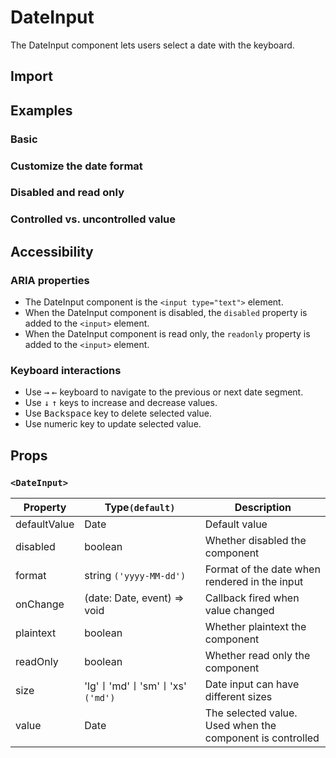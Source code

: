 # DateInput

The DateInput component lets users select a date with the keyboard.

## Import

<!--{include:(components/date-input/fragments/import.md)}-->

## Examples

### Basic

<!--{include:`basic.md`}-->

### Customize the date format

<!--{include:`format.md`}-->

### Disabled and read only

<!--{include:`disabled.md`}-->

### Controlled vs. uncontrolled value

<!--{include:`controlled.md`}-->

## Accessibility

### ARIA properties

- The DateInput component is the `<input type="text">` element.
- When the DateInput component is disabled, the `disabled` property is added to the `<input>` element.
- When the DateInput component is read only, the `readonly` property is added to the `<input>` element.

### Keyboard interactions

- Use <kbd>→</kbd> <kbd>←</kbd> keyboard to navigate to the previous or next date segment.
- Use <kbd>↓</kbd> <kbd>↑</kbd> keys to increase and decrease values.
- Use <kbd>Backspace</kbd> key to delete selected value.
- Use numeric key to update selected value.

## Props

### `<DateInput>`

<!-- prettier-sort-markdown-table -->

| Property     | Type`(default)`                 | Description                                               |
| ------------ | ------------------------------- | --------------------------------------------------------- |
| defaultValue | Date                            | Default value                                             |
| disabled     | boolean                         | Whether disabled the component                            |
| format       | string `('yyyy-MM-dd')`         | Format of the date when rendered in the input             |
| onChange     | (date: Date, event) => void     | Callback fired when value changed                         |
| plaintext    | boolean                         | Whether plaintext the component                           |
| readOnly     | boolean                         | Whether read only the component                           |
| size         | 'lg'〡'md'〡'sm'〡'xs' `('md')` | Date input can have different sizes                       |
| value        | Date                            | The selected value. Used when the component is controlled |

